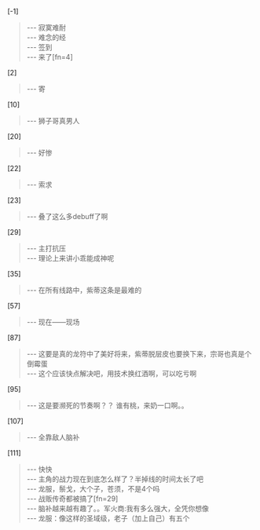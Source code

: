 
[-1] 
>--- 寂寞难耐<br>
>--- 难念的经<br>
>--- 签到<br>
>--- 来了[fn=4]<br>

[2] 
>--- 寄<br>

[10] 
>--- 狮子哥真男人<br>

[20] 
>--- 好惨<br>

[22] 
>--- 索求<br>

[23] 
>--- 叠了这么多debuff了啊<br>

[29] 
>--- 主打抗压<br>
>--- 理论上来讲小乖能成神呢<br>

[35] 
>--- 在所有线路中，紫蒂这条是最难的<br>

[57] 
>--- 现在——现场<br>

[87] 
>--- 这要是真的龙符中了美好将来，紫蒂脱层皮也要换下来，宗哥也真是个倒霉蛋<br>
>--- 这个应该快点解决吧，用技术换红酒啊，可以吃亏啊<br>

[95] 
>--- 这是要濒死的节奏啊？？
谁有桃，来奶一口啊。。<br>

[107] 
>--- 全靠敌人脑补<br>

[111] 
>--- 快快<br>
>--- 主角的战力现在到底怎么样了？半掉线的时间太长了吧<br>
>--- 龙服，鬃戈，大个子，苍须，不是4个吗<br>
>--- 战贩传奇都被搞了[fn=29]<br>
>--- 脑补越来越有趣了。。军火商:我有多么强大，全凭你想像<br>
>--- 龙服：像这样的圣域级，老子（加上自己）有五个<br>
